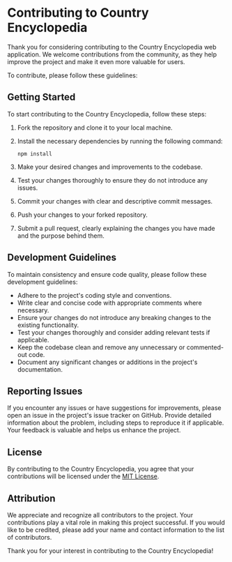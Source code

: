 # Contributing to Country Encyclopedia

Thank you for considering contributing to the Country Encyclopedia web application. We welcome contributions from the community, as they help improve the project and make it even more valuable for users.

To contribute, please follow these guidelines:

## Getting Started

To start contributing to the Country Encyclopedia, follow these steps:

1. Fork the repository and clone it to your local machine.
2. Install the necessary dependencies by running the following command:  

   ```
   npm install
   ```
3. Make your desired changes and improvements to the codebase.
4. Test your changes thoroughly to ensure they do not introduce any issues.
5. Commit your changes with clear and descriptive commit messages.
6. Push your changes to your forked repository.
7. Submit a pull request, clearly explaining the changes you have made and the purpose behind them.

## Development Guidelines

To maintain consistency and ensure code quality, please follow these development guidelines:

- Adhere to the project's coding style and conventions.
- Write clear and concise code with appropriate comments where necessary.
- Ensure your changes do not introduce any breaking changes to the existing functionality.
- Test your changes thoroughly and consider adding relevant tests if applicable.
- Keep the codebase clean and remove any unnecessary or commented-out code.
- Document any significant changes or additions in the project's documentation.

## Reporting Issues

If you encounter any issues or have suggestions for improvements, please open an issue in the project's issue tracker on GitHub. Provide detailed information about the problem, including steps to reproduce it if applicable. Your feedback is valuable and helps us enhance the project.

## License

By contributing to the Country Encyclopedia, you agree that your contributions will be licensed under the [MIT License](https://opensource.org/licenses/MIT).

## Attribution

We appreciate and recognize all contributors to the project. Your contributions play a vital role in making this project successful. If you would like to be credited, please add your name and contact information to the list of contributors.

Thank you for your interest in contributing to the Country Encyclopedia!
